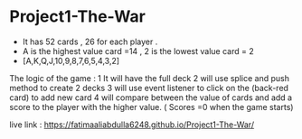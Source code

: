 # Project1-The-War
- It has 52 cards , 26 for each player .
- A is the highest value card =14 , 2 is the lowest value card = 2 
- [A,K,Q,J,10,9,8,7,6,5,4,3,2]

The logic of the game :
1 It will have the full deck 
2 will use splice and push method to create 2 decks
3 will use event listener to click on the (back-red card) to add new card
4 will compare between the value of cards and add a score to the player with the higher value. ( Scores =0 when the game starts) 



live link : https://fatimaaliabdulla6248.github.io/Project1-The-War/

